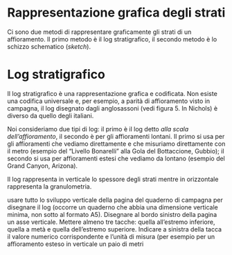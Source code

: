 # Rappresentazione grafica degli strati
Ci sono due metodi di rappresentare graficamente gli strati di un affioramento.
Il primo metodo è il log stratigrafico, il secondo metodo è lo schizzo schematico (_sketch_).

# Log stratigrafico
Il log stratigrafico è una rappresentazione grafica e codificata. Non esiste una codifica universale e, per esempio, a parità di affioramento visto in campagna, il log disegnato dagli anglosassoni (vedi figura 5. In Nichols) è diverso da quello degli italiani.

Noi consideriamo due tipi di log: il primo è il log detto _alla scala dell’affioramento_, il secondo è per gli affioramenti lontani.
Il primo si usa per gli affioramenti che vediamo direttamente e che misuriamo direttamente con il metro (esempio del “Livello Bonarelli” alla Gola del Bottaccione, Gubbio); il secondo si usa per affioramenti estesi che vediamo da lontano (esempio del Grand Canyon, Arizona).

Il log rappresenta in verticale lo spessore degli strati mentre in orizzontale rappresenta la granulometria.


usare tutto lo sviluppo verticale della pagina del quaderno di campagna per disegnare il log (occorre un quaderno che abbia una dimensione verticale minima, non sotto al formato A5).
Disegnare al bordo sinistro della pagina un asse verticale. Mettere almeno tre tacche: quella all’estremo inferiore, quella a metà e quella dell’estremo superiore. Indicare a sinistra della tacca il valore numerico corrispondente e l’unità di misura (per esempio per un affioramento esteso in verticale un paio di metri